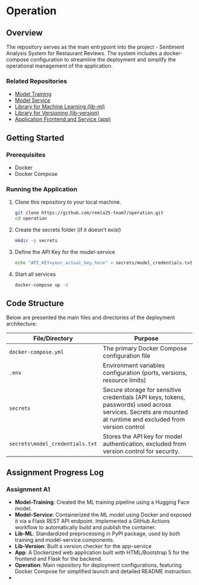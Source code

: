 # Operation

## Overview 

The repository serves as the main entrypoint into the project - Sentiment Analysis System for Restaurant Reviews. 
The system includes a docker-compose configuration to streamline the deployment and simplify the operational management of the application.

### Related Repositories

- [Model Training](https://github.com/remla25-team7/model-training)
- [Model Service](https://github.com/remla25-team7/model-service)
- [Library for Machine Learning (lib-ml)](https://github.com/remla25-team7/lib-ml)
- [Library for Versioning (lib-version)](https://github.com/remla25-team7/lib-version)
- [Application Frontend and Service (app)](https://github.com/remla25-team7/app)


## Getting Started

### Prerequisites

- Docker
- Docker Compose


### Running the Application

1. Clone this repository to your local machine.
   ```bash
   git clone https://github.com/remla25-team7/operation.git
   cd operation
   ```
2. Create the secrets folder (if it doesn’t exist)
   ```bash
   mkdir -p secrets
   ```
   
3. Define the API Key for the model-service
   ```bash
   echo "API_KEY=your_actual_key_here" > secrets/model_credentials.txt
   ```

4. Start all services
   ```bash
   docker-compose up -d
   ```
## Code Structure

Below are presented the main files and directories of the deployment architecture:

| File/Directory                  | Purpose                                                                |
|---------------------------------|------------------------------------------------------------------------|
| `docker-compose.yml`            | The primary Docker Compose configuration file                          |
| `.env`                          | Environment variables configuration (ports, versions, resource limits) |
| `secrets`                       | Secure storage for sensitive credentials (API keys, tokens, passwords) used across services. Secrets are mounted at runtime and excluded from version control                         |
| `secrets\model_credentials.txt` | Stores the API key for model authentication, excluded from version control for security.|




## Assignment Progress Log

### Assignment A1

- **Model-Training**: Created the ML training pipeline using a Hugging Face model. 
- **Model-Service**: Containerized the ML model using Docker and exposed it via a Flask REST API endpoint. Implemented a GitHub Actions workflow to automatically build and publish the container.
- **Lib-ML**: Standardized preprocessing in PyPI package, used by both training and model-service components.
- **Lib-Version**: Built a version checker for the app-service
- **App**: A Dockerized web application built with HTML/Bootstrap 5 for the frontend and Flask for the backend.
- **Operation**: Main repository for deployment configurations, featuring Docker Compose for simplified launch and detailed README instruction.
- 
